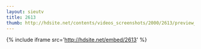 ```yaml
---
layout: sieutv
title: 2613
thumb: http://hdsite.net/contents/videos_screenshots/2000/2613/preview_360p.mp4.jpg
---
```

{% include iframe src='http://hdsite.net/embed/2613' %}
 
